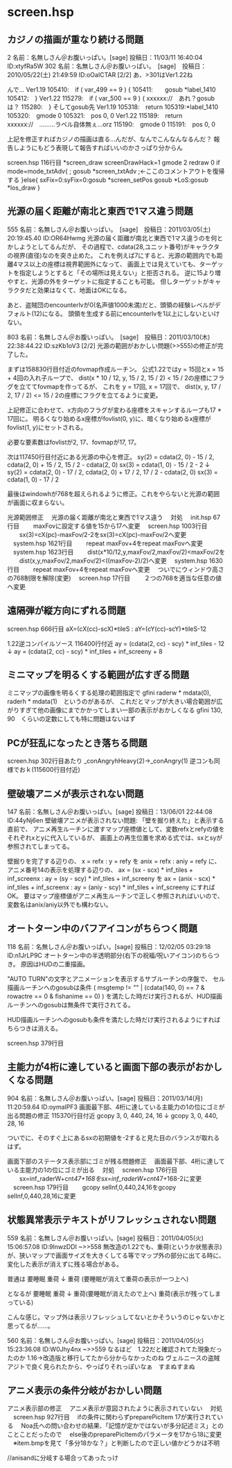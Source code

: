 # screen.hsp


## カジノの描画が重なり続ける問題
2 名前：名無しさん＠お腹いっぱい。[sage] 投稿日：11/03/11 16:40:04 ID:xtyfRa5W
302 名前：名無しさん＠お腹いっぱい。　[sage]　投稿日：2010/05/22(土) 21:49:59 ID:oOaICTAR [2/2]
あ、>301はVer1.22ね

んで…
Ver1.19
105410:　if ( var_499 == 9 ) {
105411:　　gosub *label_1410
105412:　}
Ver1.22
115279:　if ( var_500 == 9 ) {
xxxxxx://　あれ？gosubは？
115280:　}
そしてgosub先
Ver1.19
105318:　return
105319:*label_1410
105320:　gmode 0
105321:　pos 0, 0
Ver1.22
115189:　return
xxxxxx://　………ラベル自体無ぇ…orz
115190:　gmode 0
115191:　pos 0, 0

上記を修正すればカジノの描画は直る…んだが、なんでこんなんなるんだ？
報告しようにもどう表現して報告すればいいのかさっぱり分からん


screen.hsp 116行目
 *screen_draw
  screenDrawHack=1
  gmode 2
  redraw 0
  if mode=mode_txtAdv{
  ; gosub *screen_txtAdv ;←ここのコメントアウトを復帰する
    }else{
    sxFix=0:syFix=0:gosub *screen_setPos
    gosub *LoS:gosub *los_draw
    }

## 光源の届く距離が南北と東西で1マス違う問題
555 名前：名無しさん＠お腹いっぱい。　[sage]　投稿日：2011/03/05(土) 20:19:45.40 ID:OR64Hwmg
光源の届く距離が南北と東西で1マス違うのを何とかしようとしてるんだが、
その過程で、cdata(28,ユニット番号)がキャラクタの視界(直径)なのを突き止めた。
これを例えば7にすると、光源の範囲内でも距離4マス以上の座標は視界範囲外になって、
画面上では見えていても、ターゲットを指定しようとすると「その場所は見えない」と拒否される。
逆に15より増やすと、光源の外をターゲットに指定することも可能。
但しターゲットがキャラクタだと効果はなくて、地面はOKになる。

あと、盗賊団のencounterlvが0(名声値1000未満)だと、頭領の経験レベルがデフォルト(12)になる。
頭領を生成する前にencounterlvを1以上にしないといけない。

803 名前：名無しさん＠お腹いっぱい。　[sage]　投稿日：2011/03/10(木) 22:38:44.22 ID:szKb1oV3 [2/2]
光源の範囲がおかしい問題(>>555)の修正が完了した。

まずは158830行目付近のfovmap作成ルーチン。
公式1.22ではy = 15回とx = 15 + 4回の入れ子ループで、
dist(x * 10 / 12, y, 15 / 2, 15 / 2) < 15 / 2の座標にフラグを立ててfovmapを作ってるが、
これを
y = 17回, x = 17回で、
dist(x, y, 17 / 2, 17 / 2) <= 15 / 2の座標にフラグを立てるように変更。

上記修正に合わせて、x方向のフラグが変わる座標をスキャンするループも17 * 17回に。
明るくなり始めるx座標がfovlist(0, y)に、暗くなり始めるx座標がfovlist(1, y)にセットされる。

必要な要素数はfovlistが2, 17、fovmapが17, 17。

次は117450行目付近にある光源の中心を修正。
sy(2) = cdata(2, 0) - 15 / 2, cdata(2, 0) + 15 / 2, 15 / 2 - cdata(2, 0)
sx(3) = cdata(1, 0) - 15 / 2 - 2
↓
sy(2) = cdata(2, 0) - 17 / 2, cdata(2, 0) + 17 / 2, 17 / 2 - cdata(2, 0)
sx(3) = cdata(1, 0) - 17 / 2

最後はwindowhが768を超えられるように修正。これをやらないと光源の範囲が画面に収まらない。


光源範囲修正
　光源の届く距離が南北と東西で1マス違う
　対処
　init.hsp 67行目
　　maxFovに設定する値を15から17へ変更
　screen.hsp 1003行目
　　sx(3)=cX(pc)-maxFov/2-2をsx(3)=cX(pc)-maxFov/2へ変更
　system.hsp 1621行目
　　repeat maxFov+4をrepeat maxFovへ変更
　system.hsp 1623行目
　　dist(x*10/12,y,maxFov/2,maxFov/2)<maxFov/2を
　　dist(x,y,maxFov/2,maxFov/2)<((maxFov-2)/2)へ変更
　system.hsp 1630行目
　　repeat maxFov+4をrepeat maxFovへ変更
　ついでにウィンドウ高さの768制限を解除(変更)
　screen.hsp 17行目
　　２つの768を適当な任意の値へ変更
## 遠隔弾が縦方向にずれる問題
screen.hsp 666行目
 aX=(cX(cc)-scX)*tileS : aY=(cY(cc)-scY)*tileS-12

1.22逆コンパイルソース 116400行付近
 ay = (cdata(2, cc) - scy) * inf_tiles - 12
↓
 ay = (cdata(2, cc) - scy) * inf_tiles + inf_screeny + 8

## ミニマップを明るくする範囲が広すぎる問題
ミニマップの画像を明るくする処理の範囲指定で
gfini raderw * mdata(0), raderh * mdata(1)　というのがあるが、
これだとマップが大きい場合範囲が広がりすぎて他の画像にまでかかってしまい一部の表示がおかしくなる
gfini 130, 90　くらいの定数にしても特に問題はないはず

## PCが狂乱になったとき落ちる問題
screen.hsp 302行目あたり
_conAngryhHeavy(2)→_conAngry(1)
逆コンも同様でおｋ(115600行目付近)

## 壁破壊アニメが表示されない問題
147 名前：名無しさん＠お腹いっぱい。[sage] 投稿日：13/06/01 22:44:08 ID:44yNj6en
壁破壊アニメが表示されない問題:
「壁を掘り終えた」と表示する直前で、
アニメ再生ルーチンに渡すマップ座標値として、変数refxとrefyの値をそれぞれxとyに代入しているが、
画面上の再生位置を求める式では、sxとsyが参照されてしまってる。

壁掘りを完了する辺りの、
x = refx : y = refy
を
anix = refx : aniy = refy
に、
アニメ番号14の表示を処理する辺りの、
ax = (sx - scx) * inf_tiles + inf_screenx : ay = (sy - scy) * inf_tiles + inf_screeny
を
ax = (anix - scx) * inf_tiles + inf_screenx : ay = (aniy - scy) * inf_tiles + inf_screeny
にすればOK。
要はマップ座標値がアニメ再生ルーチンで正しく参照されればいいので、変数名はanix/aniy以外でも構わない。

## オートターン中のバフアイコンがちらつく問題
118 名前：名無しさん＠お腹いっぱい。[sage] 投稿日：12/02/05 03:29:18 ID:n1JrLP9C
オートターン中の半透明部分(右下の祝福/呪いアイコン)のちらつき。
原因はHUDの二重描画。

"AUTO TURN"の文字とアニメーションを表示するサブルーチンの序盤で、
セル描画ルーチンへのgosubは条件
( msgtemp != "" | (cdata(140, 0) == 7 & rowactre == 0 & fishanime == 0) )
を満たした時だけ実行されるが、HUD描画ルーチンへのgosubは無条件で実行されてる。

HUD描画ルーチンへのgosubも条件を満たした時だけ実行されるようにすればちらつきは消える。

screen.hsp 379行目

## 主能力が4桁に達していると画面下部の表示がおかしくなる問題
904 名前：名無しさん＠お腹いっぱい。[sage] 投稿日：2011/03/14(月) 11:20:59.64 ID:oymalPF3
画面最下部、4桁に達している主能力の1の位にゴミが出る問題の修正
115370行目付近
gcopy 3, 0, 440, 24, 16
↓
gcopy 3, 0, 440, 28, 16

ついでに、そのすぐ上にあるsxの初期値を-2すると見た目のバランスが取れるはず。


画面下部のステータス表示部にゴミが残る問題修正
　画面最下部、4桁に達している主能力の1の位にゴミが出る
　対処
　screen.hsp 176行目
　　sx=inf_raderW+cnt*47+168をsx=inf_raderW+cnt*47+168-2に変更
　screen.hsp 179行目
　　gcopy selInf,0,440,24,16をgcopy selInf,0,440,28,16に変更

## 状態異常表示テキストがリフレッシュされない問題
559 名前：名無しさん＠お腹いっぱい。[sage] 投稿日：2011/04/05(火) 15:06:57.08 ID:9lnwzDDI
~>>558
無改造の1.22でも、重荷(というか状態表示)が、狭いマップで画面サイズを大きくしてる等でマップ外の部分に出てる時に、変化した表示が消えずに残る場合がある。

普通は
要睡眠
重荷
↓
重荷
(要睡眠が消えて重荷の表示が一つ上へ)

となるが
要睡眠
重荷
↓
重荷(要睡眠が消えたので上へ)
重荷(表示が残ってしまっている)

こんな感じ。マップ外は表示リフレッシュしてないとかそういうのじゃないかと思ってるが……。

560 名前：名無しさん＠お腹いっぱい。[sage] 投稿日：2011/04/05(火) 15:23:36.08 ID:W0Jhy4nx
~>>559
なるほど　1.22だと確認されてた現象だったのか
1.16→改造版と移行してたから分からなかったのね
ヴェルニースの盗賊アジトで良く見られたから、やっぱりそれっぽいなぁ　すまぬすまぬ

## アニメ表示の条件分岐がおかしい問題
アニメ表示部の修正
　アニメ表示が意図されたように表示されていない
　対処
　screen.hsp 927行目
　ifの条件に関わらずpreparePicItem 17が実行されている
　Noa氏への問い合わせの結果、「記憶が定かではないが多分記述ミス」とのことことだったので
　else後のpreparePicItemのパラメータを17から18に変更
　※item.bmpを見て「多分18かな？」と判断したので正しい値かどうかは不明

//anisandに分岐する場合ってあったっけ


